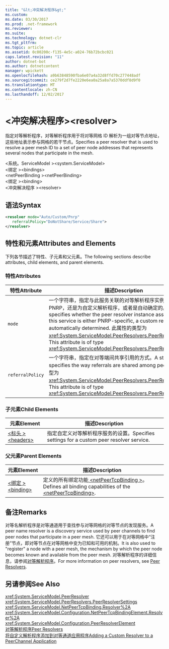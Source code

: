 ```yaml
---
title: "&lt;冲突解决程序&gt;"
ms.custom: 
ms.date: 03/30/2017
ms.prod: .net-framework
ms.reviewer: 
ms.suite: 
ms.technology: dotnet-clr
ms.tgt_pltfrm: 
ms.topic: article
ms.assetid: 0c00200c-f135-4e5c-a024-76b72bcbc021
caps.latest.revision: "11"
author: dotnet-bot
ms.author: dotnetcontent
manager: wpickett
ms.openlocfilehash: a9b63848590fba6e07a4a32d8ffd70c277448adf
ms.sourcegitcommit: ce279f2d7fe2220e6ea0a25a8a7a5370ddf8d9f0
ms.translationtype: MT
ms.contentlocale: zh-CN
ms.lasthandoff: 12/02/2017
---
```

# <a name="ltresolvergt"></a><span data-ttu-id="2efe7-102">&lt;冲突解决程序&gt;</span><span class="sxs-lookup"><span data-stu-id="2efe7-102">&lt;resolver&gt;</span></span>
<span data-ttu-id="2efe7-103">指定对等解析程序，对等解析程序用于将对等网格 ID 解析为一组对等节点地址，这些地址表示参与网格的若干节点。</span><span class="sxs-lookup"><span data-stu-id="2efe7-103">Specifies a peer resolver that is used to resolve a peer mesh ID to a set of peer node addresses that represents several nodes that participate in the mesh.</span></span>  
  
 <span data-ttu-id="2efe7-104">\<系统。ServiceModel ></span><span class="sxs-lookup"><span data-stu-id="2efe7-104">\<system.ServiceModel></span></span>  
<span data-ttu-id="2efe7-105">\<绑定 ></span><span class="sxs-lookup"><span data-stu-id="2efe7-105">\<bindings></span></span>  
<span data-ttu-id="2efe7-106">\<netPeerBinding ></span><span class="sxs-lookup"><span data-stu-id="2efe7-106">\<netPeerBinding></span></span>  
<span data-ttu-id="2efe7-107">\<绑定 ></span><span class="sxs-lookup"><span data-stu-id="2efe7-107">\<binding></span></span>  
<span data-ttu-id="2efe7-108">\<冲突解决程序 ></span><span class="sxs-lookup"><span data-stu-id="2efe7-108">\<resolver></span></span>  
  
## <a name="syntax"></a><span data-ttu-id="2efe7-109">语法</span><span class="sxs-lookup"><span data-stu-id="2efe7-109">Syntax</span></span>  
  
```xml  
<resolver mode="Auto/Custom/Pnrp"  
   referralPolicy="DoNotShare/Service/Share">  
</resolver>  
```  
  
## <a name="attributes-and-elements"></a><span data-ttu-id="2efe7-110">特性和元素</span><span class="sxs-lookup"><span data-stu-id="2efe7-110">Attributes and Elements</span></span>  
 <span data-ttu-id="2efe7-111">下列各节描述了特性、子元素和父元素。</span><span class="sxs-lookup"><span data-stu-id="2efe7-111">The following sections describe attributes, child elements, and parent elements.</span></span>  
  
### <a name="attributes"></a><span data-ttu-id="2efe7-112">特性</span><span class="sxs-lookup"><span data-stu-id="2efe7-112">Attributes</span></span>  
  
|<span data-ttu-id="2efe7-113">特性</span><span class="sxs-lookup"><span data-stu-id="2efe7-113">Attribute</span></span>|<span data-ttu-id="2efe7-114">描述</span><span class="sxs-lookup"><span data-stu-id="2efe7-114">Description</span></span>|  
|---------------|-----------------|  
|`mode`|<span data-ttu-id="2efe7-115">一个字符串，指定与此服务关联的对等解析程序实例是特定于 PNRP，还是为自定义解析程序，或者是自动确定的。</span><span class="sxs-lookup"><span data-stu-id="2efe7-115">A string that specifies whether the peer resolver instance associated with this service is either PNRP-specific, a custom resolver, or automatically determined.</span></span> <span data-ttu-id="2efe7-116">此属性的类型为 <xref:System.ServiceModel.PeerResolvers.PeerResolverMode>。</span><span class="sxs-lookup"><span data-stu-id="2efe7-116">This attribute is of type <xref:System.ServiceModel.PeerResolvers.PeerResolverMode>.</span></span>|  
|`referralPolicy`|<span data-ttu-id="2efe7-117">一个字符串，指定在对等端间共享引用的方式。</span><span class="sxs-lookup"><span data-stu-id="2efe7-117">A string that specifies the way referrals are shared among peers.</span></span> <span data-ttu-id="2efe7-118">此属性的类型为 <xref:System.ServiceModel.PeerResolvers.PeerReferralPolicy>。</span><span class="sxs-lookup"><span data-stu-id="2efe7-118">This attribute is of type <xref:System.ServiceModel.PeerResolvers.PeerReferralPolicy>.</span></span>|  
  
### <a name="child-elements"></a><span data-ttu-id="2efe7-119">子元素</span><span class="sxs-lookup"><span data-stu-id="2efe7-119">Child Elements</span></span>  
  
|<span data-ttu-id="2efe7-120">元素</span><span class="sxs-lookup"><span data-stu-id="2efe7-120">Element</span></span>|<span data-ttu-id="2efe7-121">描述</span><span class="sxs-lookup"><span data-stu-id="2efe7-121">Description</span></span>|  
|-------------|-----------------|  
|[<span data-ttu-id="2efe7-122">\<标头 ></span><span class="sxs-lookup"><span data-stu-id="2efe7-122">\<headers></span></span>](../../../../../docs/framework/configure-apps/file-schema/wcf/headers.md)|<span data-ttu-id="2efe7-123">指定自定义对等解析程序服务的设置。</span><span class="sxs-lookup"><span data-stu-id="2efe7-123">Specifies settings for a custom peer resolver service.</span></span>|  
  
### <a name="parent-elements"></a><span data-ttu-id="2efe7-124">父元素</span><span class="sxs-lookup"><span data-stu-id="2efe7-124">Parent Elements</span></span>  
  
|<span data-ttu-id="2efe7-125">元素</span><span class="sxs-lookup"><span data-stu-id="2efe7-125">Element</span></span>|<span data-ttu-id="2efe7-126">描述</span><span class="sxs-lookup"><span data-stu-id="2efe7-126">Description</span></span>|  
|-------------|-----------------|  
|[<span data-ttu-id="2efe7-127">\<绑定 ></span><span class="sxs-lookup"><span data-stu-id="2efe7-127">\<binding></span></span>](../../../../../docs/framework/misc/binding.md)|<span data-ttu-id="2efe7-128">定义的所有绑定功能[ \<netPeerTcpBinding >](../../../../../docs/framework/configure-apps/file-schema/wcf/netpeertcpbinding.md)。</span><span class="sxs-lookup"><span data-stu-id="2efe7-128">Defines all binding capabilities of the [\<netPeerTcpBinding>](../../../../../docs/framework/configure-apps/file-schema/wcf/netpeertcpbinding.md).</span></span>|  
  
## <a name="remarks"></a><span data-ttu-id="2efe7-129">备注</span><span class="sxs-lookup"><span data-stu-id="2efe7-129">Remarks</span></span>  
 <span data-ttu-id="2efe7-130">对等名解析程序是对等通道用于查找参与对等网格的对等节点的发现服务。</span><span class="sxs-lookup"><span data-stu-id="2efe7-130">A peer name resolver is a discovery service used by peer channels to find peer nodes that participate in a peer mesh.</span></span> <span data-ttu-id="2efe7-131">它还可以用于在对等网格中“注册”节点，即对等节点在对等网格中变为已知和可用的机制。</span><span class="sxs-lookup"><span data-stu-id="2efe7-131">It is also used to "register" a node with a peer mesh, the mechanism by which the peer node becomes known and available from the peer mesh.</span></span> <span data-ttu-id="2efe7-132">对等解析程序的详细信息，请参阅[对等解析程序](../../../../../docs/framework/wcf/feature-details/peer-resolvers.md)。</span><span class="sxs-lookup"><span data-stu-id="2efe7-132">For more information on peer resolvers, see [Peer Resolvers](../../../../../docs/framework/wcf/feature-details/peer-resolvers.md).</span></span>  
  
## <a name="see-also"></a><span data-ttu-id="2efe7-133">另请参阅</span><span class="sxs-lookup"><span data-stu-id="2efe7-133">See Also</span></span>  
 <xref:System.ServiceModel.PeerResolver>  
 <xref:System.ServiceModel.PeerResolvers.PeerResolverSettings>  
 <xref:System.ServiceModel.NetPeerTcpBinding.Resolver%2A>  
 <xref:System.ServiceModel.Configuration.NetPeerTcpBindingElement.Resolver%2A>  
 <xref:System.ServiceModel.Configuration.PeerResolverElement>  
 [<span data-ttu-id="2efe7-134">对等解析程序</span><span class="sxs-lookup"><span data-stu-id="2efe7-134">Peer Resolvers</span></span>](../../../../../docs/framework/wcf/feature-details/peer-resolvers.md)  
 [<span data-ttu-id="2efe7-135">将自定义解析程序添加到对等通道应用程序</span><span class="sxs-lookup"><span data-stu-id="2efe7-135">Adding a Custom Resolver to a PeerChannel Application</span></span>](http://msdn.microsoft.com/en-us/12aa3787-2962-439c-ad27-46523c8b0419)
